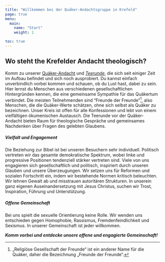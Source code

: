 ```yaml
---
title: "Willkommen bei der Quäker-Andachtsgruppe in Krefeld"
page: true
menu:
  main:
    name: "Start"
    weight: 1

toc: true
---
```


## Wo steht the Krefelder Andacht theologisch?

Komm zu unserer [Quäker-Andacht](../andacht/) und *[Teerunde](../tee/)*, die sich seit einiger Zeit im Aufbau befindet und sich noch ausprobiert. Du kannst einfach unverbindlich vorbei kommen und schauen, ob du Lust hast, dabei zu sein. Hier lernst du Menschen aus verschiedenen gesellschaftlichen Hintergründen kennen, die eine gemeinsame Sympathie für das Quäkertum verbindet. Die meisten Teilnehmenden sind “Freunde der Freunde”[^foot-01], also Menschen, die die Quäker-Werte schätzen, ohne sich selbst als Quäker zu bezeichnen. Unser Kreis ist offen für alle Konfessionen und lebt von einem vielfältigen ökumenischen Austausch. Die Teerunde vor der Quäker-Andacht bieten Raum für theologische Gespräche und gemeinsames Nachdenken über Fragen des gelebten Glaubens.

##### Vielfalt und Engagement

Die Beziehung zur Bibel ist bei unseren Besuchern sehr individuell. Politisch vertreten wir das gesamte demokratische Spektrum, wobei linke und progressive Positionen tendenziell stärker vertreten sind. Viele von uns engagieren sich gesellschaftlich und politisch, inspiriert durch unseren Glauben und unsere Überzeugungen. Wir setzen uns für Reformen und sozialen Fortschritt ein, indem wir bestehende Normen kritisch beleuchten. Wir lehnen Gewalt ab und misstrauen autoritären Strukturen. In unserein ganz eigenen Auseinandersetzung mit Jesus Christus, suchen wir Trost, Inspiration, Führung und Unterstützung.

##### Offene Gemeinschaft

Bei uns spielt die sexuelle Orientierung keine Rolle. Wir wenden uns entschieden gegen Homophobie, Rassismus, Fremdenfeindlichkeit und Sexismus. In unserer Gemeinschaft ist jeder willkommen.

***Komm vorbei und entdecke unsere offene und engagierte Gemeinschaft!***

[^foot-01]: „Religiöse Gesellschaft der Freunde“ ist ein anderer Name für die Quäker, daher die Bezeichnung „Freunde der Freunde“.
